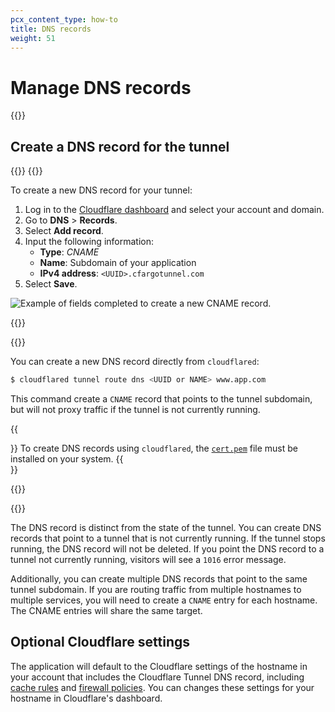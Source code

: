 ```yaml
---
pcx_content_type: how-to
title: DNS records
weight: 51
---
```


# Manage DNS records

{{<render file="tunnel/_dns-record.md" productFolder="cloudflare-one">}}

## Create a DNS record for the tunnel

{{<tabs labels="Dashboard | CLI">}}
{{<tab label="dashboard" no-code="true">}}

To create a new DNS record for your tunnel:

1. Log in to the [Cloudflare dashboard](https://dash.cloudflare.com/) and select your account and domain.
2. Go to **DNS** > **Records**.
3. Select **Add record**.
4. Input the following information:
    - **Type**: _CNAME_
    - **Name**: Subdomain of your application
    - **IPv4 address**: `<UUID>.cfargotunnel.com`
5. Select **Save**.

![Example of fields completed to create a new CNAME record.](/images/cloudflare-one/connections/connect-apps/dns/dns-record.png)

{{</tab>}}

{{<tab label="cli" no-code="true">}}

You can create a new DNS record directly from `cloudflared`:

```sh
$ cloudflared tunnel route dns <UUID or NAME> www.app.com
```

This command create a `CNAME` record that points to the tunnel subdomain, but will not proxy traffic if the tunnel is not currently running.

{{<Aside type="note">}}
To create DNS records using `cloudflared`, the [`cert.pem`](/cloudflare-one/connections/connect-networks/get-started/tunnel-useful-terms/#certpem) file must be installed on your system.
{{</Aside>}}

{{</tab>}}

{{</tabs>}}

The DNS record is distinct from the state of the tunnel. You can create DNS records that point to a tunnel that is not currently running. If the tunnel stops running, the DNS record will not be deleted. If you point the DNS record to a tunnel not currently running, visitors will see a `1016` error message.

Additionally, you can create multiple DNS records that point to the same tunnel subdomain. If you are routing traffic from multiple hostnames to multiple services, you will need to create a `CNAME` entry for each hostname. The CNAME entries will share the same target.

## Optional Cloudflare settings

The application will default to the Cloudflare settings of the hostname in your account that includes the Cloudflare Tunnel DNS record, including [cache rules](/cache/how-to/cache-rules/) and [firewall policies](/firewall/). You can changes these settings for your hostname in Cloudflare's dashboard.
